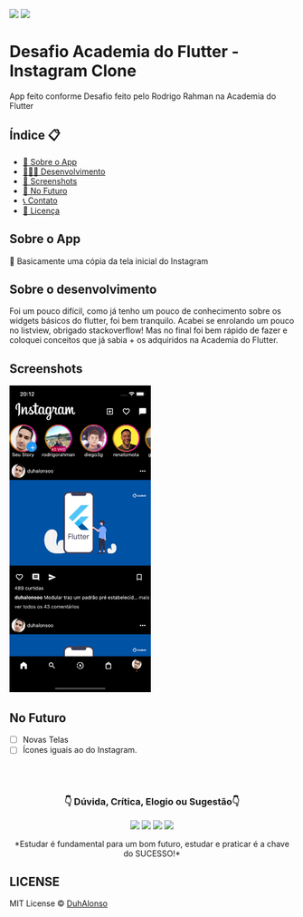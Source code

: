 <img src="https://img.shields.io/badge/Version-1.0.0-green"> <img src="https://img.shields.io/badge/license-MIT-blue"> 

# Desafio Academia do Flutter - Instagram Clone

App feito conforme Desafio feito pelo Rodrigo Rahman na Academia do Flutter

<h2>Índice 📋</h2>

   <p>

   - [📖 Sobre o App](https://github.com/DuhAlonso/desafio_af_insta_clone#-sobre-o-app)
   - [👨🏽‍💻 Desenvolvimento](#-Sobre-o-desenvolvimento)
   - [📱 Screenshots](#-screenshots)
   - [🤔 No Futuro](#-no-futuro)
   - [📞 Contato](#-%F0%9F%91%87-dúvida,-crítica,-elogio-ou-sugestão-%F0%9F%91%87)
   - [📝 Licença](#-LICENSE)

   </p>

<h2>Sobre o App</h2>

<p>
📱 Basicamente uma cópia da tela inicial do Instagram
</p>

<h2>Sobre o desenvolvimento</h2>
<p>
Foi um pouco difícil, como já tenho um pouco de conhecimento sobre os widgets básicos do flutter, foi bem tranquilo. Acabei se enrolando um pouco no listview, obrigado stackoverflow! Mas no final foi bem rápido de fazer e coloquei conceitos que já sabia + os adquiridos na Academia do Flutter.
</p>

<h2>Screenshots</h2>
<p>
<img src="https://github.com/DuhAlonso/desafio_af_insta_clone/blob/main/screenshot/Screen01.png" width="250"> 
</p>

<h2>No Futuro</h2>

- [ ] Novas Telas
- [ ] Ícones iguais ao do Instagram.

</br>
</br>

<p align="center">
<h3 align="center">👇 Dúvida, Crítica, Elogio ou Sugestão👇 </h3> 
  </p>
  <p align="center">
  <a href="https://instagram.com/duhalonsoo" target="_blank"><img src="https://img.shields.io/badge/-Instagram-%23E4405F?style=for-the-badge&logo=instagram&logoColor=white" target="_blank"></a>
  <a href="https://t.me/duhalonso" target="_blank"><img src="https://img.shields.io/badge/Telegram-2CA5E0?style=for-the-badge&logo=telegram&logoColor=white" target="_blank"></a> 
  <a href = "mailto:duhalonso.dev@gmail.com"><img src="https://img.shields.io/badge/-Gmail-%23333?style=for-the-badge&logo=gmail&logoColor=white" target="_blank"></a>
  <a href="https://www.linkedin.com/in/eduardo-alonso-685509b7" target="_blank"><img src="https://img.shields.io/badge/-LinkedIn-%230077B5?style=for-the-badge&logo=linkedin&logoColor=white" target="_blank"></a> 
</p>
<p align="center">
 *Estudar é fundamental para um bom futuro, estudar e praticar é a chave do SUCESSO!*

</p>

<h2>LICENSE</h2>

MIT License © [DuhAlonso](https://github.com/DuhAlonso/basic_app_request_api/blob/master/LICENSE.md)